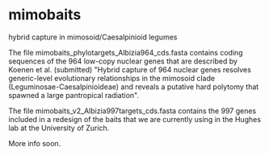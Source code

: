 # mimobaits
hybrid capture in mimosoid/Caesalpinioid legumes

The file mimobaits_phylotargets_Albizia964_cds.fasta contains coding sequences of the 964 low-copy nuclear genes that are described by Koenen et al. (submitted) "Hybrid capture of 964 nuclear genes resolves generic-level evolutionary relationships in the mimosoid clade (Leguminosae-Caesalpinioideae) and reveals a putative hard polytomy that spawned a large pantropical radiation".

The file mimobaits_v2_Albizia997targets_cds.fasta contains the 997 genes included in a redesign of the baits that we are currently using in the Hughes lab at the University of Zurich.

More info soon.
